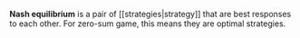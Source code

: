**Nash equilibrium** is a pair of [[strategies|strategy]] that are best responses to each other. For zero-sum game, this means they are optimal strategies.